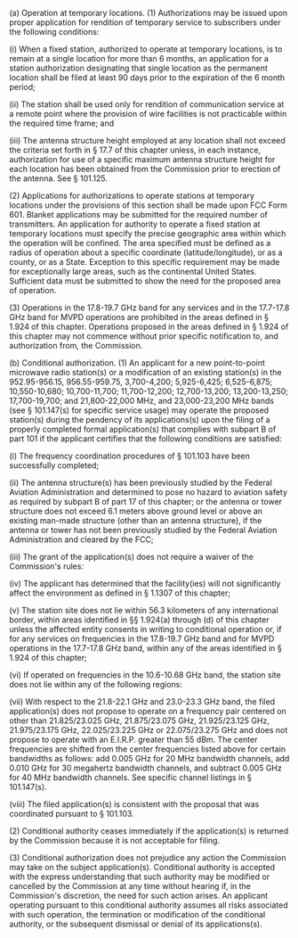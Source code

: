 (a) Operation at temporary locations. (1) Authorizations may be issued upon proper application for rendition of temporary service to subscribers under the following conditions:

(i) When a fixed station, authorized to operate at temporary locations, is to remain at a single location for more than 6 months, an application for a station authorization designating that single location as the permanent location shall be filed at least 90 days prior to the expiration of the 6 month period;

(ii) The station shall be used only for rendition of communication service at a remote point where the provision of wire facilities is not practicable within the required time frame; and

(iii) The antenna structure height employed at any location shall not exceed the criteria set forth in § 17.7 of this chapter unless, in each instance, authorization for use of a specific maximum antenna structure height for each location has been obtained from the Commission prior to erection of the antenna. See § 101.125.

(2) Applications for authorizations to operate stations at temporary locations under the provisions of this section shall be made upon FCC Form 601. Blanket applications may be submitted for the required number of transmitters. An application for authority to operate a fixed station at temporary locations must specify the precise geographic area within which the operation will be confined. The area specified must be defined as a radius of operation about a specific coordinate (latitude/longitude), or as a county, or as a State. Exception to this specific requirement may be made for exceptionally large areas, such as the continental United States. Sufficient data must be submitted to show the need for the proposed area of operation.

(3) Operations in the 17.8-19.7 GHz band for any services and in the 17.7-17.8 GHz band for MVPD operations are prohibited in the areas defined in § 1.924 of this chapter. Operations proposed in the areas defined in § 1.924 of this chapter may not commence without prior specific notification to, and authorization from, the Commission.

(b) Conditional authorization. (1) An applicant for a new point-to-point microwave radio station(s) or a modification of an existing station(s) in the 952.95-956.15, 956.55-959.75, 3,700-4,200; 5,925-6,425; 6,525-6,875; 10,550-10,680; 10,700-11,700; 11,700-12,200; 12,700-13,200; 13,200-13,250; 17,700-19,700; and 21,800-22,000 MHz, and 23,000-23,200 MHz bands (see § 101.147(s) for specific service usage) may operate the proposed station(s) during the pendency of its applications(s) upon the filing of a properly completed formal application(s) that complies with subpart B of part 101 if the applicant certifies that the following conditions are satisfied:

(i) The frequency coordination procedures of § 101.103 have been successfully completed;

(ii) The antenna structure(s) has been previously studied by the Federal Aviation Administration and determined to pose no hazard to aviation safety as required by subpart B of part 17 of this chapter; or the antenna or tower structure does not exceed 6.1 meters above ground level or above an existing man-made structure (other than an antenna structure), if the antenna or tower has not been previously studied by the Federal Aviation Administration and cleared by the FCC;

(iii) The grant of the application(s) does not require a waiver of the Commission's rules:

(iv) The applicant has determined that the facility(ies) will not significantly affect the environment as defined in § 1.1307 of this chapter;

(v) The station site does not lie within 56.3 kilometers of any international border, within areas identified in §§ 1.924(a) through (d) of this chapter unless the affected entity consents in writing to conditional operation or, if for any services on frequencies in the 17.8-19.7 GHz band and for MVPD operations in the 17.7-17.8 GHz band, within any of the areas identified in § 1.924 of this chapter;

(vi) If operated on frequencies in the 10.6-10.68 GHz band, the station site does not lie within any of the following regions:

(vii) With respect to the 21.8-22.1 GHz and 23.0-23.3 GHz band, the filed application(s) does not propose to operate on a frequency pair centered on other than 21.825/23.025 GHz, 21.875/23.075 GHz, 21.925/23.125 GHz, 21.975/23.175 GHz, 22.025/23.225 GHz or 22.075/23.275 GHz and does not propose to operate with an E.I.R.P. greater than 55 dBm. The center frequencies are shifted from the center frequencies listed above for certain bandwidths as follows: add 0.005 GHz for 20 MHz bandwidth channels, add 0.010 GHz for 30 megahertz bandwidth channels, and subtract 0.005 GHz for 40 MHz bandwidth channels. See specific channel listings in § 101.147(s).

(viii) The filed application(s) is consistent with the proposal that was coordinated pursuant to § 101.103.

(2) Conditional authority ceases immediately if the application(s) is returned by the Commission because it is not acceptable for filing.

(3) Conditional authorization does not prejudice any action the Commission may take on the subject application(s). Conditional authority is accepted with the express understanding that such authority may be modified or cancelled by the Commission at any time without hearing if, in the Commission's discretion, the need for such action arises. An applicant operating pursuant to this conditional authority assumes all risks associated with such operation, the termination or modification of the conditional authority, or the subsequent dismissal or denial of its applications(s).

